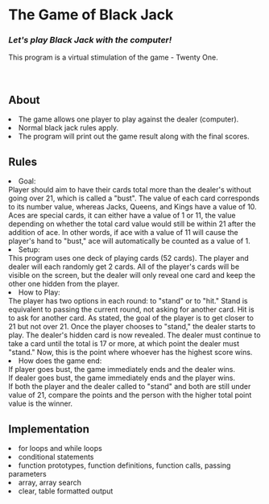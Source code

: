 # The Game of Black Jack
### _Let's play Black Jack with the computer!_
This program is a virtual stimulation of the game - Twenty One. 
<br>
<br>
<br>
## About
<li>The game allows one player to play against the dealer (computer). <br>
<li>Normal black jack rules apply. <br>
<li>The program will print out the game result along with the final scores. 

## Rules
<li> Goal: <br> Player should aim to have their cards total more than the dealer's without going over 21, 
                which is called a "bust". The value of each card corresponds to its number value, whereas Jacks, Queens, 
                and Kings have a value of 10. Aces are special cards, it can either have a value of 1 or 11, the value 
                depending on whether the total card value would still be within 21 after the addition of ace. In other 
                words, if ace with a value of 11 will cause the player's hand to "bust," ace will automatically be 
                counted as a value of 1.
<li> Setup:<br> 
                This program uses one deck of playing cards (52 cards). The player and dealer will each 
                randomly get 2 cards. All of the player's cards will be visible on the screen, but the dealer will only
                reveal one card and keep the other one hidden from the player.
<li> How to Play:   <br>
                The player has two options in each round: to "stand" or to "hit." Stand is equivalent
                to passing the current round, not asking for another card. Hit is to ask for another card. As stated, the 
                goal of the player is to get closer to 21 but not over 21. Once the player chooses to "stand," the dealer
                starts to play. The dealer's hidden card is now revealed. The dealer must continue to take a card until 
                the total is 17 or more, at which point the dealer must "stand." Now, this is the point where whoever has
                the highest score wins.
               
<li> How does the game end: <br>
If player goes bust, the game immediately ends and the dealer wins. <br>
If dealer goes bust, the game immediately ends and the player wins. <br>
If both the player and the dealer called to "stand" and both are still under value of 21, compare the points and the person with
the higher total point value is the winner.


## Implementation
<li> for loops and while loops
<li> conditional statements
<li> function prototypes, function definitions, function calls, passing parameters
<li> array, array search
<li> clear, table formatted output
